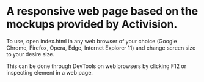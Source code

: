 # A responsive web page based on the mockups provided by Activision.

To use, open index.html in any web browser of your choice (Google Chrome, Firefox, Opera, Edge, Internet Explorer 11) and change screen size to your desire size.

This can be done through DevTools on web browsers by clicking F12 or inspecting element in a web page.
